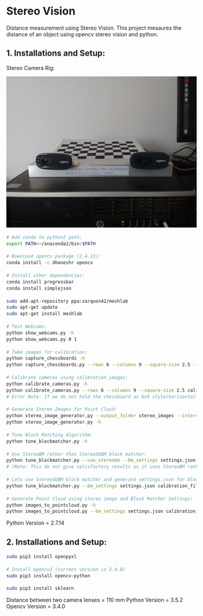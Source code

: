 # Stereo Vision
Distance measurement using Stereo Vision. This project mesaures the distance of an object using opencv stereo vision and python.

## 1. Installations and Setup:
Stereo Camera Rig:
 <p align="center">
  <img src="1.Point Cloud Generation/stereo_rig.jpg" width=600 height=400>
 </p>

 ``` bash
 # Add conda to python2 path:
 export PATH=~/anaconda2/bin:$PATH
 
 # Download opencv package (2.4.13):
 conda install -c dhaneshr opencv  
 
 # Install other dependencies:
 conda install progressbar
 conda install simplejson
 
 sudo add-apt-repository ppa:zarquon42/meshlab
 sudo apt-get update
 sudo apt-get install meshlab

 # Test Webcams:
 python show_webcams.py -h
 python show_webcams.py 0 1
 
 # Take images for calibration:
 python capture_chessboards -h
 python capture_chessboards.py --rows 6 --columns 9 --square-size 2.5 --calibration-folder calibration_files 0 1 50 calibration_images
 
 # Calibrate cameras using calibration_images:
 python calibrate_cameras.py -h
 python calibrate_cameras.py --rows 6 --columns 9 --square-size 2.5 calibration_images calibration_files
 # Error Note: If we do not hold the chessboard as 6x9 style(horizontally) it will not be able to calibrate the vertically captured image

# Generate Stereo Images for Point Cloud:
python stereo_image_generator.py --output_folder stereo_images --interval 5 0 1
python stereo_image_generator.py -h

# Tune Block Matching Algorithm:
python tune_blockmatcher.py -h

# Use StereoBM rather than StereoSGBM block matcher:
python tune_blockmatcher.py --use_stereobm --bm_settings settings.json calibration_files stereo_images
# (Note: This do not give satisfactory results as it uses StereoBM rather than StereoSGBM block matcher

# Lets use StereoSGBM block matcher and generate settings.json for block matcher:
python tune_blockmatcher.py --bm_settings settings.json calibration_files stereo_images

# Generate Point Cloud using stereo image and Block Matcher Settings:
python images_to_pointcloud.py -h
python images_to_pointcloud.py --bm_settings settings.json calibration_files left_1.ppm right_1.ppm output.ply
```
Python Version = 2.7.14

## 2. Installations and Setup:
```bash
sudo pip3 install openpyxl

# Install opencv3 (current version is 3.4.0)
sudo pip3 install opencv-python

sudo pip3 install sklearn
```

Distance between two camera lenses = 110 mm
Python Version = 3.5.2
Opencv Version = 3.4.0


